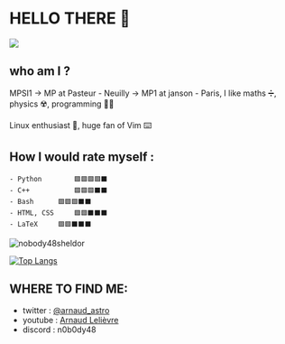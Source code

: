 # HELLO THERE 👋

![](https://cdn.discordapp.com/attachments/748653688515592332/817336205108183060/hello_there.gif)


## who am I ?

MPSI1 -> MP at Pasteur - Neuilly -> MP1 at janson - Paris, I like maths ➗, physics ☢️, programming 👨‍💻

Linux enthusiast 🐧, huge fan of Vim ⌨️

## How I would rate myself :

	- Python        🟩🟩🟩🟩⬛️
 	- C++           🟩🟩🟩⬛️⬛️
  	- Bash		🟩🟩🟩⬛️⬛️
	- HTML, CSS     🟩🟩⬛️⬛️⬛️
	- LaTeX 	🟩🟩⬛️⬛️⬛️ 


![nobody48sheldor](https://github-readme-stats.vercel.app/api?username=nobody48sheldor&theme=dark&show_icons=true)

[![Top Langs](https://github-readme-stats.vercel.app/api/top-langs/?username=nobody48sheldor&layout=compact&theme=dark)](https://github.com/anuraghazra/github-readme-stats)

## WHERE TO FIND ME:

 - twitter : [@arnaud_astro](https://twitter.com/arnaud_astro)
 - youtube : [Arnaud Lelièvre](https://www.youtube.com/channel/UC5hh2FhFfBf05rj3RZtki1g)
 - discord : n0b0dy48
